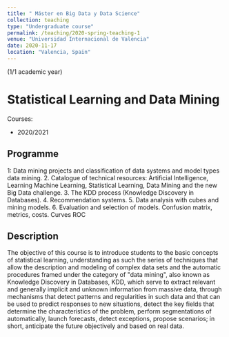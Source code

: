 ```yaml
---
title: " Máster en Big Data y Data Science"
collection: teaching
type: "Undergraduate course"
permalink: /teaching/2020-spring-teaching-1
venue: "Universidad Internacional de Valencia"
date: 2020-11-17
location: "Valencia, Spain"
---
```

(1/1 academic year)

Statistical Learning and Data Mining
======

Courses:
- 2020/2021

Programme
------------

1: Data mining projects and classification of data systems and model types data mining.
2. Catalogue of technical resources: Artificial Intelligence, Learning Machine Learning, Statistical Learning, Data Mining and the new Big Data challenge.
3. The KDD process (Knowledge Discovery in Databases).
4. Recommendation systems.
5. Data analysis with cubes and mining models.
6. Evaluation and selection of models. Confusion matrix, metrics, costs. Curves ROC



Description
----------------------------
The objective of this course is to introduce students to the basic concepts of statistical learning, understanding as such the series of techniques that allow the description and modeling of complex data sets and the automatic procedures framed under the category of "data mining", also known as Knowledge Discovery in Databases, KDD, which serve to extract relevant and generally implicit and unknown information from massive data, through mechanisms that detect patterns and regularities in such data and that can be used to predict responses to new situations, detect the key fields that determine the characteristics of the problem, perform segmentations of automatically, launch forecasts, detect exceptions, propose scenarios; in short, anticipate the future objectively and based on real data.


